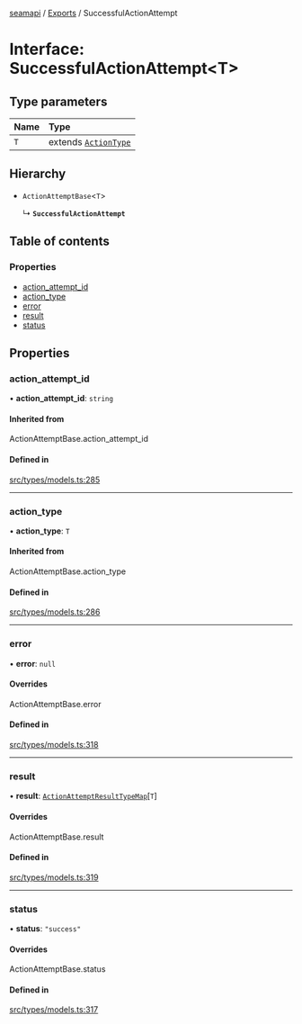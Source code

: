 [seamapi](../README.md) / [Exports](../modules.md) / SuccessfulActionAttempt

# Interface: SuccessfulActionAttempt<T\>

## Type parameters

| Name | Type |
| :------ | :------ |
| `T` | extends [`ActionType`](../modules.md#actiontype) |

## Hierarchy

- `ActionAttemptBase`<`T`\>

  ↳ **`SuccessfulActionAttempt`**

## Table of contents

### Properties

- [action\_attempt\_id](SuccessfulActionAttempt.md#action_attempt_id)
- [action\_type](SuccessfulActionAttempt.md#action_type)
- [error](SuccessfulActionAttempt.md#error)
- [result](SuccessfulActionAttempt.md#result)
- [status](SuccessfulActionAttempt.md#status)

## Properties

### action\_attempt\_id

• **action\_attempt\_id**: `string`

#### Inherited from

ActionAttemptBase.action\_attempt\_id

#### Defined in

[src/types/models.ts:285](https://github.com/seamapi/javascript/blob/main/src/types/models.ts#L285)

___

### action\_type

• **action\_type**: `T`

#### Inherited from

ActionAttemptBase.action\_type

#### Defined in

[src/types/models.ts:286](https://github.com/seamapi/javascript/blob/main/src/types/models.ts#L286)

___

### error

• **error**: ``null``

#### Overrides

ActionAttemptBase.error

#### Defined in

[src/types/models.ts:318](https://github.com/seamapi/javascript/blob/main/src/types/models.ts#L318)

___

### result

• **result**: [`ActionAttemptResultTypeMap`](ActionAttemptResultTypeMap.md)[`T`]

#### Overrides

ActionAttemptBase.result

#### Defined in

[src/types/models.ts:319](https://github.com/seamapi/javascript/blob/main/src/types/models.ts#L319)

___

### status

• **status**: ``"success"``

#### Overrides

ActionAttemptBase.status

#### Defined in

[src/types/models.ts:317](https://github.com/seamapi/javascript/blob/main/src/types/models.ts#L317)
